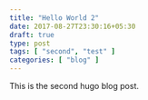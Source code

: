 ```yaml
---
title: "Hello World 2"
date: 2017-08-27T23:30:16+05:30
draft: true
type: post
tags: [ "second", "test" ]
categories: [ "blog" ]
---
```

This is the second hugo blog post.
